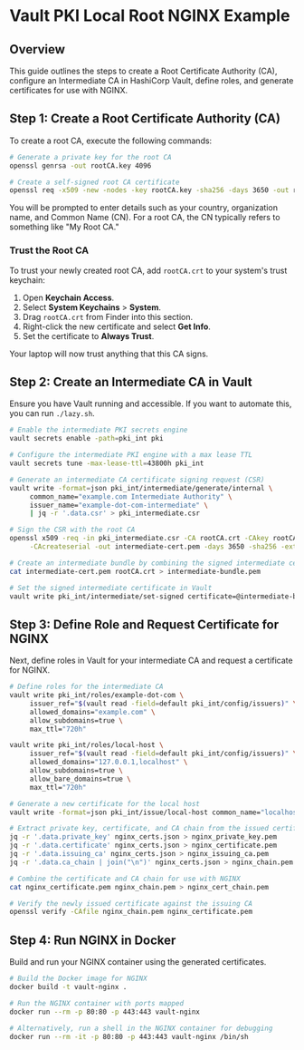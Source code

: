 # Vault PKI Local Root NGINX Example

## Overview
This guide outlines the steps to create a Root Certificate Authority (CA), configure an Intermediate CA in HashiCorp Vault, define roles, and generate certificates for use with NGINX.

## Step 1: Create a Root Certificate Authority (CA)
To create a root CA, execute the following commands:

```bash
# Generate a private key for the root CA
openssl genrsa -out rootCA.key 4096

# Create a self-signed root CA certificate
openssl req -x509 -new -nodes -key rootCA.key -sha256 -days 3650 -out rootCA.crt
```
You will be prompted to enter details such as your country, organization name, and Common Name (CN). For a root CA, the CN typically refers to something like "My Root CA."

### Trust the Root CA
To trust your newly created root CA, add `rootCA.crt` to your system's trust keychain:

1. Open **Keychain Access**.
2. Select **System Keychains** > **System**.
3. Drag `rootCA.crt` from Finder into this section.
4. Right-click the new certificate and select **Get Info**.
5. Set the certificate to **Always Trust**.

Your laptop will now trust anything that this CA signs.

## Step 2: Create an Intermediate CA in Vault
Ensure you have Vault running and accessible. If you want to automate this, you can run `./lazy.sh`.

```bash
# Enable the intermediate PKI secrets engine
vault secrets enable -path=pki_int pki

# Configure the intermediate PKI engine with a max lease TTL
vault secrets tune -max-lease-ttl=43800h pki_int

# Generate an intermediate CA certificate signing request (CSR)
vault write -format=json pki_int/intermediate/generate/internal \
     common_name="example.com Intermediate Authority" \
     issuer_name="example-dot-com-intermediate" \
     | jq -r '.data.csr' > pki_intermediate.csr

# Sign the CSR with the root CA
openssl x509 -req -in pki_intermediate.csr -CA rootCA.crt -CAkey rootCA.key \
     -CAcreateserial -out intermediate-cert.pem -days 3650 -sha256 -extfile ca-ext.cnf -extensions v3_ca

# Create an intermediate bundle by combining the signed intermediate certificate and root CA certificate
cat intermediate-cert.pem rootCA.crt > intermediate-bundle.pem

# Set the signed intermediate certificate in Vault
vault write pki_int/intermediate/set-signed certificate=@intermediate-bundle.pem
```

## Step 3: Define Role and Request Certificate for NGINX
Next, define roles in Vault for your intermediate CA and request a certificate for NGINX.

```bash
# Define roles for the intermediate CA
vault write pki_int/roles/example-dot-com \
     issuer_ref="$(vault read -field=default pki_int/config/issuers)" \
     allowed_domains="example.com" \
     allow_subdomains=true \
     max_ttl="720h"

vault write pki_int/roles/local-host \
     issuer_ref="$(vault read -field=default pki_int/config/issuers)" \
     allowed_domains="127.0.0.1,localhost" \
     allow_subdomains=true \
     allow_bare_domains=true \
     max_ttl="720h"

# Generate a new certificate for the local host
vault write -format=json pki_int/issue/local-host common_name="localhost" ttl="24h" > nginx_certs.json

# Extract private key, certificate, and CA chain from the issued certificate
jq -r '.data.private_key' nginx_certs.json > nginx_private_key.pem
jq -r '.data.certificate' nginx_certs.json > nginx_certificate.pem
jq -r '.data.issuing_ca' nginx_certs.json > nginx_issuing_ca.pem
jq -r '.data.ca_chain | join("\n")' nginx_certs.json > nginx_chain.pem

# Combine the certificate and CA chain for use with NGINX
cat nginx_certificate.pem nginx_chain.pem > nginx_cert_chain.pem

# Verify the newly issued certificate against the issuing CA
openssl verify -CAfile nginx_chain.pem nginx_certificate.pem
```

## Step 4: Run NGINX in Docker
Build and run your NGINX container using the generated certificates.

```bash
# Build the Docker image for NGINX
docker build -t vault-nginx .

# Run the NGINX container with ports mapped
docker run --rm -p 80:80 -p 443:443 vault-nginx

# Alternatively, run a shell in the NGINX container for debugging
docker run --rm -it -p 80:80 -p 443:443 vault-nginx /bin/sh
```